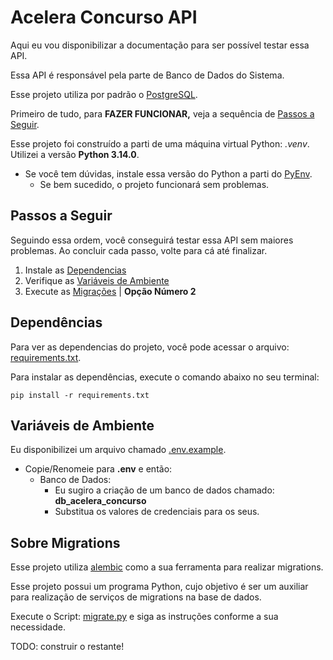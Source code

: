 # Acelera Concurso API
Aqui eu vou disponibilizar a documentação para ser possível testar essa API.

Essa API é responsável pela parte de Banco de Dados do Sistema.

Esse projeto utiliza por padrão o [PostgreSQL](https://www.postgresql.org/).

Primeiro de tudo, para **FAZER FUNCIONAR,** veja a sequência de [Passos a Seguir](#passos-a-seguir).

Esse projeto foi construído a parti de uma máquina virtual Python: *.venv*. Utilizei a versão **Python 3.14.0**.
* Se você tem dúvidas, instale essa versão do Python a parti do [PyEnv](https://github.com/pyenv/pyenv).
  * Se bem sucedido, o projeto funcionará sem problemas.

## Passos a Seguir
Seguindo essa ordem, você conseguirá testar essa API sem maiores problemas. Ao concluir cada passo, volte para cá até finalizar.

1. Instale as [Dependencias](#dependências)
2. Verifique as [Variáveis de Ambiente](#variáveis-de-ambiente)
3. Execute as [Migrações](#sobre-migrations) | **Opção Número 2**

## Dependências
Para ver as dependencias do projeto, você pode acessar o arquivo: [requirements.txt](requirements.txt).

Para instalar as dependências, execute o comando abaixo no seu terminal:

```commandline
pip install -r requirements.txt
```

## Variáveis de Ambiente
Eu disponibilizei um arquivo chamado [.env.example](.env.example).

* Copie/Renomeie para **.env** e então:
  * Banco de Dados:
    * Eu sugiro a criação de um banco de dados chamado: **db_acelera_concurso**
    * Substitua os valores de credenciais para os seus.

## Sobre Migrations
Esse projeto utiliza [alembic](https://alembic.sqlalchemy.org/en/latest/) como a sua ferramenta para realizar migrations.

Esse projeto possui um programa Python, cujo objetivo é ser um auxiliar para realização de serviços de migrations na base de dados.

Execute o Script: [migrate.py](migrate.py) e siga as instruções conforme a sua necessidade.

TODO: construir o restante! 
